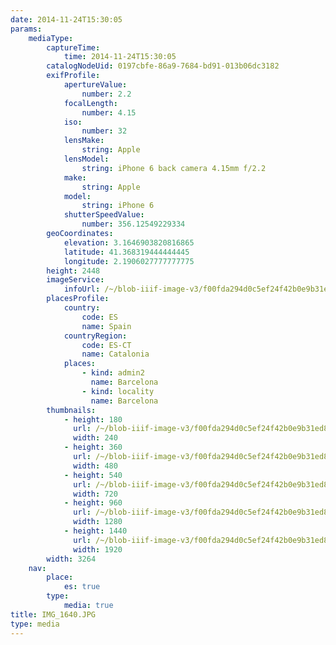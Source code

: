 ```yaml
---
date: 2014-11-24T15:30:05
params:
    mediaType:
        captureTime:
            time: 2014-11-24T15:30:05
        catalogNodeUid: 0197cbfe-86a9-7684-bd91-013b06dc3182
        exifProfile:
            apertureValue:
                number: 2.2
            focalLength:
                number: 4.15
            iso:
                number: 32
            lensMake:
                string: Apple
            lensModel:
                string: iPhone 6 back camera 4.15mm f/2.2
            make:
                string: Apple
            model:
                string: iPhone 6
            shutterSpeedValue:
                number: 356.12549229334
        geoCoordinates:
            elevation: 3.1646903820816865
            latitude: 41.368319444444445
            longitude: 2.1906027777777775
        height: 2448
        imageService:
            infoUrl: /~/blob-iiif-image-v3/f00fda294d0c5ef24f42b0e9b31ed89c3e858956bd5f3dde3bcbba00abd3fedb/info.json
        placesProfile:
            country:
                code: ES
                name: Spain
            countryRegion:
                code: ES-CT
                name: Catalonia
            places:
                - kind: admin2
                  name: Barcelona
                - kind: locality
                  name: Barcelona
        thumbnails:
            - height: 180
              url: /~/blob-iiif-image-v3/f00fda294d0c5ef24f42b0e9b31ed89c3e858956bd5f3dde3bcbba00abd3fedb/full/240%2C180/0/default.jpg
              width: 240
            - height: 360
              url: /~/blob-iiif-image-v3/f00fda294d0c5ef24f42b0e9b31ed89c3e858956bd5f3dde3bcbba00abd3fedb/full/480%2C360/0/default.jpg
              width: 480
            - height: 540
              url: /~/blob-iiif-image-v3/f00fda294d0c5ef24f42b0e9b31ed89c3e858956bd5f3dde3bcbba00abd3fedb/full/720%2C540/0/default.jpg
              width: 720
            - height: 960
              url: /~/blob-iiif-image-v3/f00fda294d0c5ef24f42b0e9b31ed89c3e858956bd5f3dde3bcbba00abd3fedb/full/1280%2C960/0/default.jpg
              width: 1280
            - height: 1440
              url: /~/blob-iiif-image-v3/f00fda294d0c5ef24f42b0e9b31ed89c3e858956bd5f3dde3bcbba00abd3fedb/full/1920%2C1440/0/default.jpg
              width: 1920
        width: 3264
    nav:
        place:
            es: true
        type:
            media: true
title: IMG_1640.JPG
type: media
---
```

